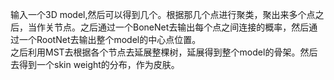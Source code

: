 输入一个3D model,然后可以得到几个。根据那几个点进行聚类，聚出来多个点之后，当作关节点。之后通过一个BoneNet去输出每个点之间连接的概率，然后通过一个RootNet去输出整个model的中心点位置。  
之后利用MST去根据各个节点去延展整棵树，延展得到整个model的骨架。然后去得到一个skin weight的分布，作为皮肤。